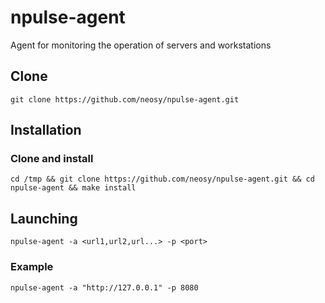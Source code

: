 # npulse-agent
Agent for monitoring the operation of servers and workstations

## Clone
```
git clone https://github.com/neosy/npulse-agent.git
```

## Installation
### Clone and install
```
cd /tmp && git clone https://github.com/neosy/npulse-agent.git && cd npulse-agent && make install
```

## Launching
```
npulse-agent -a <url1,url2,url...> -p <port>
```
### Example
```
npulse-agent -a "http://127.0.0.1" -p 8080
```